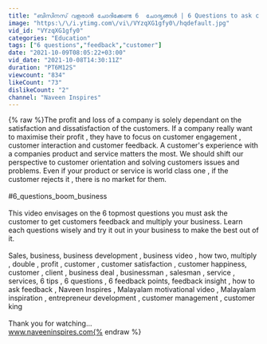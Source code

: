 ```yaml
---
title: "ബിസിനസ് വളരാൻ ചോദിക്കേണ്ട 6  ചോദ്യങ്ങൾ | 6 Questions to ask customers | Business| Naveen Inspires"
image: "https:\/\/i.ytimg.com\/vi\/VYzqXG1gfy0\/hqdefault.jpg"
vid_id: "VYzqXG1gfy0"
categories: "Education"
tags: ["6 questions","feedback","customer"]
date: "2021-10-09T08:05:22+03:00"
vid_date: "2021-10-08T14:30:11Z"
duration: "PT6M12S"
viewcount: "834"
likeCount: "73"
dislikeCount: "2"
channel: "Naveen Inspires"
---
```

{% raw %}The profit and loss of a company is solely dependant on the satisfaction and dissatisfaction of the customers. If a company really want to maximise their profit , they have to focus on customer engagement , customer interaction and customer feedback. A customer's experience with a companies product and service matters the most. We should shift our perspective to customer orientation and solving customers issues and problems. Even if your product or service is world class one , if the customer rejects it , there is no market for them. <br /><br />#6_questions_boom_business <br /><br />This video envisages on the 6 topmost questions you must ask the customer to get customers feedback and multiply your business. Learn each questions wisely and try it out in your business to make the best out of it. <br /><br />Sales, business, business development , business video , how two, multiply , double , profit , customer , customer satisfaction , customer happiness, customer , client , business deal , businessman , salesman , service , services, 6 tips , 6 questions , 6 feedback points, feedback insight , how to ask feedback , Naveen Inspires , Malayalam motivational video , Malayalam inspiration , entrepreneur development , customer management , customer king <br /><br />Thank you for watching...<br />www.naveeninspires.com{% endraw %}
